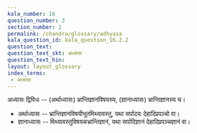 ```yaml
---
kala_number: 16
question_number: 3
section_number: 2
permalink: /chandra/glossary/adhyasa
kala_question_id: kala_question_16.2.2
question_text: 
question_text_skt: अध्यासः
question_text_hin: 
layout: layout_glossary
index_terms:
 - अध्यासः
---
```


<!-- skt-start -->
अध्यासः द्विविधः -- (अर्थाध्यासः) भ्रान्तिज्ञानविषयस्य, (ज्ञानाध्यासः) भ्रान्तिज्ञानस्य च। 

- अर्थाध्यासः -- भ्रान्तिज्ञानविषयीभूतमिथ्यावस्तु,
यथा सर्पादयः देहादिप्रपञ्चो वा।
- ज्ञानाध्यासः -- मिथ्यावस्तुविषयकभ्रान्तिज्ञानं, 
यथा सर्पादिज्ञानं देहादिप्रपञ्चज्ञानं वा। 
<!-- skt-end -->

<!-- eng-start -->
<!-- eng-end -->
